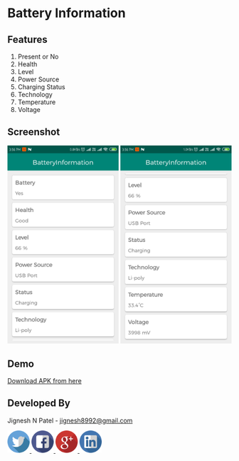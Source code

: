 # Battery Information

## Features
  1. Present or No
  2. Health
  3. Level
  4. Power Source
  5. Charging Status
  6. Technology
  7. Temperature
  8. Voltage
    
## Screenshot
<img src="https://github.com/jignesh8992/Battery-Information/blob/master/screenshot/Screenshot_1.png" width="250"/> <img src="https://github.com/jignesh8992/Battery-Information/blob/master/screenshot/Screenshot_2.png" width="250"/>
 
## Demo
[Download APK from here](https://github.com/jignesh8992/Battery-Information/raw/master/apk/BatteryInformation.apk)
 
## Developed By
  Jignesh N Patel - <a href="mailto:jignesh8992@gmail.com">jignesh8992@gmail.com</a>
  <br>  
  
  <a href="https://twitter.com/jignesh8992" rel="nofollow">
  <img alt="Follow me on Facebook" 
       height="50" width="50"
       src="https://github.com/jignesh8992/Battery-Information/blob/master/social/twitter.png" 
       style="max-width:100%;">
  </a>
  
  <a href="https://www.facebook.com/jignesh8992" rel="nofollow">
  <img alt="Follow me on Facebook" 
       height="50" width="50" 
       src="https://github.com/jignesh8992/Battery-Information/blob/master/social/facebook.png" 
       style="max-width:100%;">
  </a>

  <a href="https://plus.google.com/+JigneshPatelN" rel="nofollow">
  <img alt="Follow me on Google+" 
       height="50" width="50" 
       src="https://github.com/jignesh8992/Battery-Information/blob/master/social/google-plus.png" 
       style="max-width:100%;">
  </a>

  <a href="https://www.linkedin.com/in/jignesh8992/" rel="nofollow">
  <img alt="Follow me on LinkedIn" 
       height="50" width="50" 
       src="https://github.com/jignesh8992/Battery-Information/blob/master/social/linkedin.png" 
       style="max-width:100%;">
  </a>

